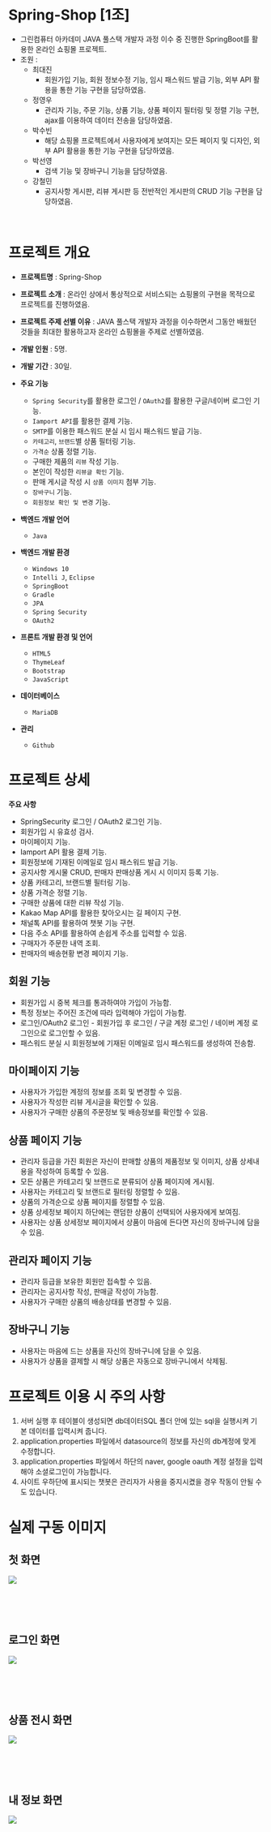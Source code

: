 # Spring-Shop [1조]
- 그린컴퓨터 아카데미 JAVA 풀스택 개발자 과정 이수 중 진행한 SpringBoot를 활용한 온라인 쇼핑몰 프로젝트.
- 조원 : 
  - 최대진
    - 회원가입 기능, 회원 정보수정 기능, 임시 패스워드 발급 기능, 외부 API 활용을 통한 기능 구현을 담당하였음.
  - 정영우
    - 관리자 기능, 주문 기능, 상품 기능, 상품 페이지 필터링 및 정렬 기능 구현, ajax를 이용하여 데이터 전송을 담당하였음.
  - 박수빈
    - 해당 쇼핑몰 프로젝트에서 사용자에게 보여지는 모든 페이지 및 디자인, 외부 API 활용을 통한 기능 구현을 담당하였음.
  - 박선영
    - 검색 기능 및 장바구니 기능을 담당하였음.
  - 강철민
    - 공지사항 게시판, 리뷰 게시판 등 전반적인 게시판의 CRUD 기능 구현을 담당하였음.

<br/>


# 프로젝트 개요
- **프로젝트명** : Spring-Shop
- **프로젝트 소개** : 온라인 상에서 통상적으로 서비스되는 쇼핑몰의 구현을 목적으로 프로젝트를 진행하였음.
- **프로젝트 주제 선별 이유** : JAVA 풀스택 개발자 과정을 이수하면서 그동안 배웠던 것들을 최대한 활용하고자 온라인 쇼핑몰을 주제로 선별하였음.
- **개발 인원** : 5명.
- **개발 기간** : 30일.

- **주요 기능** 
  - `Spring Security`를 활용한 로그인 / `OAuth2`를 활용한 구글/네이버 로그인 기능.
  - `Iamport API`를 활용한 결제 기능.
  - `SMTP`를 이용한 패스워드 분실 시 임시 패스워드 발급 기능.
  - `카테고리`, `브랜드`별 상품 필터링 기능.
  - `가격순` 상품 정렬 기능.
  - 구매한 제품의 `리뷰` 작성 기능.
  - 본인이 작성한 `리뷰글 확인` 기능.
  - 판매 게시글 작성 시 `상품 이미지` 첨부 기능.
  - `장바구니` 기능.
  - `회원정보 확인 및 변경` 기능.
  
- **백엔드 개발 언어** 
  - `Java`
  
- **백엔드 개발 환경** 
  - `Windows 10`
  - `Intelli J`, `Eclipse`
  - `SpringBoot`
  - `Gradle`
  - `JPA`
  - `Spring Security`
  - `OAuth2`
  
- **프론트 개발 환경 및 언어**
  - `HTML5`
  - `ThymeLeaf`
  - `Bootstrap`
  - `JavaScript`
  
- **데이터베이스**
  - `MariaDB`
  
- **관리**
  - `Github`
  
  
# 프로젝트 상세

**주요 사항**
  - SpringSecurity 로그인 / OAuth2 로그인 기능.
  - 회원가입 시 유효성 검사.
  - 마이페이지 기능.
  - Iamport API 활용 결제 기능.
  - 회원정보에 기재된 이메일로 임시 패스워드 발급 기능.
  - 공지사항 게시물 CRUD, 판매자 판매상품 게시 시 이미지 등록 기능.
  - 상품 카테고리, 브랜드별 필터링 기능.
  - 상품 가격순 정렬 기능.
  - 구매한 상품에 대한 리뷰 작성 기능.
  - Kakao Map API를 활용한 찾아오시는 길 페이지 구현.
  - 채널톡 API를 활용하여 챗봇 기능 구현.
  - 다음 주소 API를 활용하여 손쉽게 주소를 입력할 수 있음.
  - 구매자가 주문한 내역 조회.
  - 판매자의 배송현황 변경 페이지 기능.


## 회원 기능
  - 회원가입 시 중복 체크를 통과하여야 가입이 가능함.
  - 특정 정보는 주어진 조건에 따라 입력해야 가입이 가능함.
  - 로그인/OAuth2 로그인 - 회원가입 후 로그인 / 구글 계정 로그인 / 네이버 계정 로그인으로 로그인할 수 있음.
  - 패스워드 분실 시 회원정보에 기재된 이메일로 임시 패스워드를 생성하여 전송함.
  
  
## 마이페이지 기능
  - 사용자가 가입한 계정의 정보를 조회 및 변경할 수 있음.
  - 사용자가 작성한 리뷰 게시글을 확인할 수 있음.
  - 사용자가 구매한 상품의 주문정보 및 배송정보를 확인할 수 있음.
  
  
## 상품 페이지 기능
  - 관리자 등급을 가진 회원은 자신이 판매할 상품의 제품정보 및 이미지, 상품 상세내용을 작성하여 등록할 수 있음.
  - 모든 상품은 카테고리 및 브랜드로 분류되어 상품 페이지에 게시됨.
  - 사용자는 카테고리 및 브랜드로 필터링 정렬할 수 있음.
  - 상품의 가격순으로 상품 페이지를 정렬할 수 있음.
  - 상품 상세정보 페이지 하단에는 랜덤한 상품이 선택되어 사용자에게 보여짐.
  - 사용자는 상품 상세정보 페이지에서 상품이 마음에 든다면 자신의 장바구니에 담을 수 있음.
  
  
## 관리자 페이지 기능
  - 관리자 등급을 보유한 회원만 접속할 수 있음.
  - 관리자는 공지사항 작성, 판매글 작성이 가능함.
  - 사용자가 구매한 상품의 배송상태를 변경할 수 있음.
  
  
## 장바구니 기능
  - 사용자는 마음에 드는 상품을 자신의 장바구니에 담을 수 있음.
  - 사용자가 상품을 결제할 시 해당 상품은 자동으로 장바구니에서 삭제됨.
  
  
# 프로젝트 이용 시 주의 사항
  1. 서버 실행 후 테이블이 생성되면 db데이터SQL 폴더 안에 있는 sql을 실행시켜 기본 데이터를 입력시켜 줍니다.
  2. application.properties 파일에서 datasource의 정보를 자신의 db계정에 맞게 수정합니다.
  3. application.properties 파일에서 하단의 naver, google oauth 계정 설정을 입력해야 소셜로그인이 가능합니다.
  4. 사이트 우하단에 표시되는 챗봇은 관리자가 사용을 중지시켰을 경우 작동이 안될 수도 있습니다.



# 실제 구동 이미지
  ## 첫 화면 
  ![](https://i.imgur.com/rXpGCvQ.jpeg)
  
  <br><br><br>
  
  ## 로그인 화면
  ![](https://i.imgur.com/EQOZzFs.png)
  
  <br><br><br>
  
  ## 상품 전시 화면
  ![](https://i.imgur.com/SJWj00n.jpeg)
  
  <br><br><br>
  
  ## 내 정보 화면
  ![](https://i.imgur.com/n4zPtrS.jpeg)
